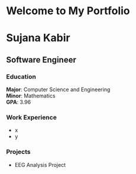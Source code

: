 
# Welcome to My Portfolio

# Sujana Kabir

## Software Engineer

### Education
**Major**: Computer Science and Engineering  
**Minor**: Mathematics  
**GPA**: 3.96  

### Work Experience
- x
- y

### Projects
- EEG Analysis Project
